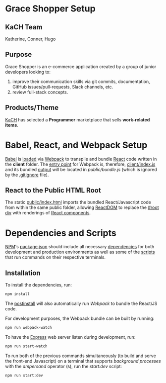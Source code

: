 # Grace Shopper Setup
## KaCH Team
Katherine, Conner, Hugo

## Purpose
Grace Shopper is an e-commerce application created by a group of junior developers looking to:

1) improve their communication skills via git commits, documentation, GitHub issues/pull-requests, Slack channels, etc. 
2) review full-stack concepts. 

## Products/Theme
[KaCH](#kach-team) has selected a **Programmer** marketplace that sells **work-related items**.

# Babel, React, and Webpack Setup
[Babel](https://babeljs.io/setup#installation) is [loaded](webpack.config.js#L21) via [Webpack](https://webpack.js.org/concepts/#loaders) to transpile and bundle [React](https://reactjs.org/docs/hello-world.html) code written in the **client** folder. The [entry point](https://webpack.js.org/concepts/#entry) 
 for Webpack is, therefore, [client/index.js](client/index.js) and its bundled [output](https://webpack.js.org/concepts/#output) will be located in *public/bundle.js* (which is ignored by the [.gitignore](.gitignore) file).

 ## React to the Public HTML Root
 The static [public/index.html](public/index.html#L5) imports the bundled React/Javascript code from within the same public folder, allowing [ReactDOM](https://reactjs.org/docs/react-dom.html) to replace the [#root div](public/index.html#L9) with renderings of [React components](https://reactjs.org/docs/react-api.html#components).

 # Dependencies and Scripts
 [<abbr title='Node Package Manager'>NPM</abbr>](https://docs.npmjs.com/packages-and-modules/contributing-packages-to-the-registry)'s [package.json](package.json) should include all necessary [dependencies](package.json#L36) for both development and production environments as well as some of the [scripts](package.json#L6) that run commands on their respective terminals. 
 
 ## Installation
 To install the dependencies, run:
 ```bash
npm install
 ```

The [postinstall](pacakge.json#L9) will also automatically run *Webpack* to bundle the React/JS code.

For development purposes, the Webpack bundle can be built by running:
 ```bash
npm run webpack-watch
 ```
 
 To have the [Express](https://expressjs.com/) web server listen during development, run:
```bash
npm run start-watch
```

To run both of the previous commands simultaneously (to build and serve the front-end Javascript) on a terminal that supports *background processes* with the *ampersand* operator (`&`), run the *start:dev* script: 
```bash
npm run start:dev
```
